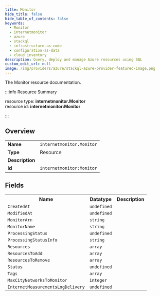 ```yaml
---
title: Monitor
hide_title: false
hide_table_of_contents: false
keywords:
  - Monitor
  - internetmonitor
  - azure
  - stackql
  - infrastructure-as-code
  - configuration-as-data
  - cloud inventory
description: Query, deploy and manage Azure resources using SQL
custom_edit_url: null
image: /img/providers/azure/stackql-azure-provider-featured-image.png
---
```

The Monitor resource documentation.

:::info Resource Summary

<div class="row">
<div class="providerDocColumn">
<span>resource type:&nbsp;<b>internetmonitor.Monitor</b></span><br />
<span>resource id:&nbsp;<b>internetmonitor:Monitor</b></span><br />
</div>
</div>

:::

## Overview
<table><tbody>
<tr><td><b>Name</b></td><td><code>internetmonitor.Monitor</code></td></tr>
<tr><td><b>Type</b></td><td>Resource</td></tr>
<tr><td><b>Description</b></td><td></td></tr>
<tr><td><b>Id</b></td><td><code>internetmonitor:Monitor</code></td></tr>
</tbody></table>

## Fields
<table><tbody>
<tr><th>Name</th><th>Datatype</th><th>Description</th></tr>
<tr><td><code>CreatedAt</code></td><td><code>undefined</code></td><td></td></tr><tr><td><code>ModifiedAt</code></td><td><code>undefined</code></td><td></td></tr><tr><td><code>MonitorArn</code></td><td><code>string</code></td><td></td></tr><tr><td><code>MonitorName</code></td><td><code>string</code></td><td></td></tr><tr><td><code>ProcessingStatus</code></td><td><code>undefined</code></td><td></td></tr><tr><td><code>ProcessingStatusInfo</code></td><td><code>string</code></td><td></td></tr><tr><td><code>Resources</code></td><td><code>array</code></td><td></td></tr><tr><td><code>ResourcesToAdd</code></td><td><code>array</code></td><td></td></tr><tr><td><code>ResourcesToRemove</code></td><td><code>array</code></td><td></td></tr><tr><td><code>Status</code></td><td><code>undefined</code></td><td></td></tr><tr><td><code>Tags</code></td><td><code>array</code></td><td></td></tr><tr><td><code>MaxCityNetworksToMonitor</code></td><td><code>integer</code></td><td></td></tr><tr><td><code>InternetMeasurementsLogDelivery</code></td><td><code>undefined</code></td><td></td></tr>
</tbody></table>